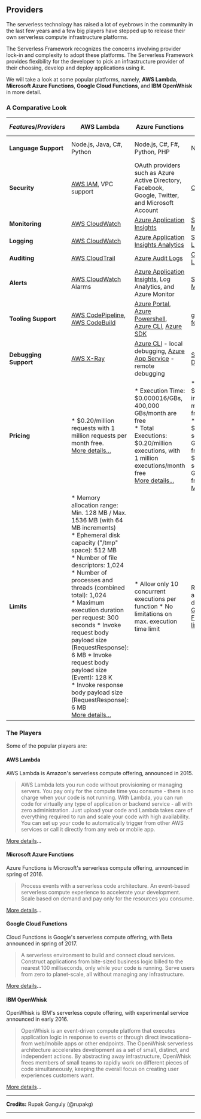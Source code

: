 <!--
title: Providers - Azure Functions
menuText: Azure Functions
menuOrder: 19
description: Details about Azure Functions serverless platform.
layout: Doc
-->

## Providers

The serverless technology has raised a lot of eyebrows in the community in the last few years and a few big players have stepped up to release their own serverless compute infrastructure platforms. 

The Serverless Framework recognizes the concerns involving provider lock-in and complexity to adopt these platforms. The Serverless Framework provides flexibility for the developer to pick an infrastructure provider of their choosing, develop and deploy applications using it.

We will take a look at some popular platforms, namely, **AWS Lambda**, **Microsoft Azure Functions**, **Google Cloud Functions**, and **IBM OpenWhisk** in more detail. 

### A Comparative Look


| *Features*/*Providers*  | AWS Lambda                                                                                                                                                                                                                                                                                                                                                                                                                                                                                                                                  | Azure Functions                                                                                                                                                                                                                        | Google Cloud Functions                                                                                                                                                                                                                                       | IBM OpenWhisk                                                                                                                  |
|-------------------------|---------------------------------------------------------------------------------------------------------------------------------------------------------------------------------------------------------------------------------------------------------------------------------------------------------------------------------------------------------------------------------------------------------------------------------------------------------------------------------------------------------------------------------------------|----------------------------------------------------------------------------------------------------------------------------------------------------------------------------------------------------------------------------------------|--------------------------------------------------------------------------------------------------------------------------------------------------------------------------------------------------------------------------------------------------------------|--------------------------------------------------------------------------------------------------------------------------------|
| **Language Support**        | Node.js, Java, C#, Python                                                                                                                                                                                                                                                                                                                                                                                                                                                                                                                   | Node.js, C#, F#, Python, PHP                                                                                                                                                                                                           | Node.js                                                                                                                                                                                                                                                      | Node.js, Python, Swift                                                                                                         |
| **Security**                | [AWS IAM](https://aws.amazon.com/iam/), VPC support                                                                                                                                                                                                                                                                                                                                                                                                                                                                                         | OAuth providers such as Azure Active Directory, Facebook, Google, Twitter, and Microsoft Account                                                                                                                                       | [Cloud IAM](https://cloud.google.com/iam/docs/overview)                                                                                                                                                                                                      | OAuth providers such as Google, Facebook, and GitHub.                                                                          |
| **Monitoring**              | [AWS CloudWatch](https://aws.amazon.com/cloudwatch/)                                                                                                                                                                                                                                                                                                                                                                                                                                                                                        | [Azure Application Insights](https://docs.microsoft.com/en-us/azure/application-insights/app-insights-overview)                                                                                                                        | [Stackdriver Monitoring](https://cloud.google.com/monitoring/)                                                                                                                                                                                               | [OpenWhisk Dashboard](https://ng.bluemix.net/whisk/dashboard/)                                                                 |
| **Logging**                 | [AWS CloudWatch](https://aws.amazon.com/cloudwatch/)                                                                                                                                                                                                                                                                                                                                                                                                                                                                                        | [Azure Application Insights Analytics](https://docs.microsoft.com/en-us/azure/application-insights/app-insights-analytics)                                                                                                             | [Stackdriver Logging](https://cloud.google.com/logging/)                                                                                                                                                                                                     | [OpenWhisk Dashboard](https://ng.bluemix.net/whisk/dashboard/)                                                                 |
| **Auditing**                | [AWS CloudTrail](https://aws.amazon.com/cloudtrail/)                                                                                                                                                                                                                                                                                                                                                                                                                                                                                        | [Azure Audit Logs](https://azure.microsoft.com/en-us/documentation/articles/insights-debugging-with-events/)                                                                                                                           | [Cloud Audit Logging](https://cloud.google.com/logging/docs/audit/)                                                                                                                                                                                          |                                                                                                                                |
| **Alerts**                  | [AWS CloudWatch](https://aws.amazon.com/cloudwatch/) Alarms                                                                                                                                                                                                                                                                                                                                                                                                                                                                                 | [Azure Application Insights](https://docs.microsoft.com/en-us/azure/application-insights/app-insights-overview), Log Analytics, and Azure Monitor                                                                                      | [Stackdriver Monitoring](https://cloud.google.com/monitoring/)                                                                                                                                                                                               | [OpenWhisk Dashboard](https://ng.bluemix.net/whisk/dashboard/)                                                                 |
| **Tooling Support**                 | [AWS CodePipeline](https://aws.amazon.com/codepipeline/),  [AWS CodeBuild](https://aws.amazon.com/codebuild/)                                                                                                                                                                                                                                                                                                                                                                                                                               | [Azure Portal](https://portal.azure.com/),  [Azure Powershell](https://docs.microsoft.com/en-us/powershell/azure/overview),  [Azure CLI](https://azure.github.io/projects/clis/),  [Azure SDK](https://azure.microsoft.com/downloads/) | [gcloud CLI (beta) for functions](https://cloud.google.com/sdk/gcloud/reference/beta/functions/)                                                                                                                                                             | [OpenWhisk UI](https://console.ng.bluemix.net/openwhisk/), [OpenWhisk CLI](https://console.bluemix.net/openwhisk/learn/cli)    |
| **Debugging Support**               | [AWS X-Ray](https://aws.amazon.com/xray/)                                                                                                                                                                                                                                                                                                                                                                                                                                                                                                   | [Azure CLI](https://azure.github.io/projects/clis/) - local debugging,  [Azure App Service](https://azure.microsoft.com/en-us/services/app-service/) - remote debugging                                                                | [Stackdriver Debugger](https://cloud.google.com/debugger/)                                                                                                                                                                                                   | [wskdb: The OpenWhisk Debugger](https://github.com/apache/incubator-openwhisk-debugger)                                        |
| **Pricing**                 | * $0.20/million requests with 1 million requests per month free. <br/>[More details...](https://aws.amazon.com/lambda/pricing/)                                                                                                                                                                                                                                                                                                                                                                                             | * Execution Time: $0.000016/GBs, 400,000 GBs/month are free <br/>* Total Executions: $0.20/million executions, with 1 million executions/month free <br/>[More details...](https://azure.microsoft.com/en-us/pricing/details/functions/)         | * Invocations: $0.40/million invocations with 2 million invocations free <br/>* Compute Time: $0.0000025/GB-sec with 400,00 GB-sec/month free & $0.0000100/GHz-sec with 200,000 GHz-sec/month free <br/>[More details...](https://cloud.google.com/functions/pricing) | The open-source offering is available for free. The exact pricing details for the final offering for IBM Bluemix are not yet available. |
| **Limits**                  | * Memory allocation range: Min. 128 MB / Max. 1536 MB (with 64 MB increments)  <br/>* Ephemeral disk capacity ("/tmp" space): 512 MB  <br/>* Number of file descriptors: 1,024  <br/>* Number of processes and threads (combined total): 1,024  <br/>* Maximum execution duration per request: 300 seconds  * Invoke request body payload size (RequestResponse): 6 MB  * Invoke request body payload size (Event): 128 K  <br/>* Invoke response body payload size (RequestResponse): 6 MB  <br/>[More details...](http://docs.aws.amazon.com/lambda/latest/dg/limits.html) | * Allow only 10 concurrent executions per function * No limitations on max. execution time limit                                                                                                                                       | Resource, Time and Rate Limits are defined under [Google Cloud Functions Quota limits](https://cloud.google.com/functions/quotas)                                                                                                                             | [OpenWhisk System Limits](https://console.bluemix.net/docs/openwhisk/openwhisk_reference.html#openwhisk_reference)                                                                                                                               |                                                                                                                                |
 
### The Players

Some of the popular players are:

#### AWS Lambda

AWS Lambda is Amazon's serverless compute offering, announced in 2015. 

> AWS Lambda lets you run code without provisioning or managing servers. You pay only for the compute time you consume - there is no charge when your code is not running. With Lambda, you can run code for virtually any type of application or backend service - all with zero administration. Just upload your code and Lambda takes care of everything required to run and scale your code with high availability. You can set up your code to automatically trigger from other AWS services or call it directly from any web or mobile app. 

[More details](./aws.md)...

#### Microsoft Azure Functions

Azure Functions is Microsoft's serverless compute offering, announced in spring of 2016.

> Process events with a serverless code architecture. An event-based serverless compute experience to accelerate your development. Scale based on demand and pay only for the resources you consume.

[More details](./azure.md)...

#### Google Cloud Functions

Cloud Functions is Google's serverless compute offering, with Beta announced in spring of 2017.

> A serverless environment to build and connect cloud services. Construct applications from bite-sized business logic billed to the nearest 100 milliseconds, only while your code is running. Serve users from zero to planet-scale, all without managing any infrastructure.

[More details](./gcf.md)...

#### IBM OpenWhisk

OpenWhisk is IBM's serverless copute offering, with experimental service announced in early 2016.

> OpenWhisk is an event-driven compute platform that executes application logic in response to events or through direct invocations–from web/mobile apps or other endpoints. The OpenWhisk serverless architecture accelerates development as a set of small, distinct, and independent actions. By abstracting away infrastructure, OpenWhisk frees members of small teams to rapidly work on different pieces of code simultaneously, keeping the overall focus on creating user experiences customers want.

[More details](./openwhisk.md)...

***
**Credits:** Rupak Ganguly (@rupakg)
***
